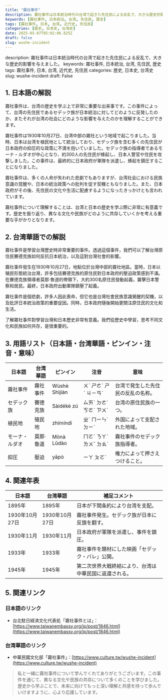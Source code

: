 ```yaml
---
title: "霧社事件"
description: 霧社事件は日本統治時代の台湾で起きた先住民による反乱で、大きな歴史的影響を与えました。
keywords: [霧社事件, 日本統治, 台湾, 先住民, 歴史]
tags: [霧社事件, 日本, 台湾, 近代史, 先住民]
categories: [歴史, 日本史, 台湾史]
date: 2025-05-07T05:02:06.825Z
draft: false
slug: wushe-incident
---
```


description: 霧社事件は日本統治時代の台湾で起きた先住民による反乱で、大きな歴史的影響を与えました。
keywords: 霧社事件, 日本統治, 台湾, 先住民, 歴史
tags: 霧社事件, 日本, 台湾, 近代史, 先住民
categories: 歴史, 日本史, 台湾史
slug: wushe-incident
draft: False

## 1. 日本語の解説
霧社事件は、台湾の歴史を学ぶ上で非常に重要な出来事です。この事件によって、台湾の先住民であるセデック族が日本統治に対してどのように反発したのか、またそれが台湾の社会にどのような影響を与えたのかを理解することができます。

霧社事件は1930年10月27日、台湾中部の霧社という地域で起こりました。当時、日本は台湾を植民地として統治しており、セデック族を含む多くの先住民が日本政府の抑圧的な政策に不満を抱いていました。セデック族の指導者であるモーナ・ルダオが中心となり、約300人の先住民が蜂起し、日本人警官や住民を攻撃しました。この事件は、最終的に日本政府が軍隊を派遣し、蜂起を鎮圧することになりました。 

霧社事件は、多くの人命が失われた悲劇でもありますが、台湾社会における民族意識の覚醒や、日本の統治政策への批判を促す契機ともなりました。また、日本政府がその後、先住民の文化や生活に配慮するようになったきっかけとも言われています。

霧社事件について理解することは、台湾と日本の歴史を学ぶ際に非常に有意義です。歴史を振り返り、異なる文化や民族がどのように共存していくかを考える重要な手がかりとなります。

## 2. 台湾華語での解説  
霧社事件是學習台灣歷史時非常重要的事件。透過這個事件，我們可以了解台灣原住民賽德克族如何反抗日本統治，以及這對台灣社會的影響。

霧社事件發生在1930年10月27日，地點位於台灣中部的霧社地區。當時，日本以殖民形態統治台灣，許多包括賽德克族的原住民對日本政府的壓迫政策感到不滿。在賽德克族領導者莫那·魯道的帶領下，大約300名原住民發動起義，襲擊日本警察和居民。最終，日本政府出動軍隊鎮壓了起義。

霧社事件是個悲劇，許多人因此喪命，但它也是台灣社會民族意識覺醒的契機，以及批評日本統治政策的重要促因。同時，日本政府隨後開始更關注原住民的文化和生活。

了解霧社事件對學習台灣和日本歷史非常有意義。我們從歷史中學習，思考不同文化和民族如何共存，是很重要的。

## 3. 用語リスト（日本語・台湾華語・ピンイン・注音・意味）
| 日本語     | 台湾華語 | ピンイン | 注音 | 意味                                       |
|------------|----------|---------|------|------------------------------------------|
| 霧社事件   | 霧社事件 | Wùshè Shìjiàn | ㄨˋ ㄕㄜˋ ㄕˋ ㄐㄧㄢˋ | 台湾で発生した先住民の反乱の名称。 |
| セデック族 | 賽德克族 | Sàidékè zú | ㄙㄞˋ ㄉㄜˊ ㄎㄜˋ ㄗㄨˊ | 台湾の原住民族の一つ。              |
| 植民地     | 殖民地   | zhímíndì | ㄓˊ ㄇㄧㄣˊ ㄉㄧˋ | 外国によって支配された地域。      |
| モーナ・ルダオ | 莫那·魯道 | Mònà Lǔdào | ㄇㄛˋ ㄋㄚˋ ㄌㄨˇ ㄉㄠˋ | 霧社事件のセデック族指導者。     |
| 抑圧       | 壓迫     | yāpò    | ㄧㄚ ㄆㄛˋ    | 権力によって押さえつけること。      |

## 4. 関連年表
| 日本語        | 台湾華語        | 補足コメント                                             |
|---------------|-----------------|------------------------------------------------------|
| 1895年        | 1895年         | 日本が下関条約により台湾を支配。                          |
| 1930年10月27日 | 1930年10月27日 | 霧社事件発生。セデック族が日本に反旗を翻す。               |
| 1930年11月    | 1930年11月     | 日本政府が軍隊を派遣し、事件を鎮圧。                    |
| 1933年        | 1933年         | 霧社事件を題材にした映画「セデック・バレ」公開。          |
| 1945年        | 1945年         | 第二次世界大戦終結により、台湾は中華民国に返還される。    |

## 5. 関連リンク
### 日本語のリンク
- 台北駐日経済文化代表処「霧社事件とは」：[https://www.taiwanembassy.org/jp/post/1846.html](https://www.taiwanembassy.org/jp/post/1846.html)

### 台湾華語のリンク
- 中華民國文化部「霧社事件」：[https://www.culture.tw/wushe-incident](https://www.culture.tw/wushe-incident)

> 私と一緒に霧社事件について学んでくれてありがとうございます。この事件を通じて、異なる文化や民族の共存について多くのことを学びました。歴史から学ぶことで、未来に向けてもっと深い理解と共感を持って歩んでいけますように、心より応援しています。